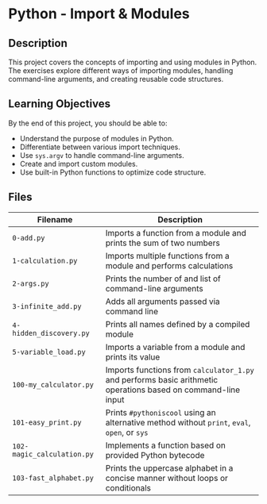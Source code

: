 # Python - Import & Modules

## Description
This project covers the concepts of importing and using modules in Python. The exercises explore different ways of importing modules, handling command-line arguments, and creating reusable code structures.

## Learning Objectives
By the end of this project, you should be able to:
- Understand the purpose of modules in Python.
- Differentiate between various import techniques.
- Use `sys.argv` to handle command-line arguments.
- Create and import custom modules.
- Use built-in Python functions to optimize code structure.

## Files

| Filename | Description |
|----------|------------|
| `0-add.py` | Imports a function from a module and prints the sum of two numbers |
| `1-calculation.py` | Imports multiple functions from a module and performs calculations |
| `2-args.py` | Prints the number of and list of command-line arguments |
| `3-infinite_add.py` | Adds all arguments passed via command line |
| `4-hidden_discovery.py` | Prints all names defined by a compiled module |
| `5-variable_load.py` | Imports a variable from a module and prints its value |
| `100-my_calculator.py` | Imports functions from `calculator_1.py` and performs basic arithmetic operations based on command-line input |
| `101-easy_print.py` | Prints `#pythoniscool` using an alternative method without `print`, `eval`, `open`, or `sys` |
| `102-magic_calculation.py` | Implements a function based on provided Python bytecode |
| `103-fast_alphabet.py` | Prints the uppercase alphabet in a concise manner without loops or conditionals |